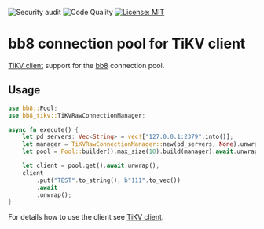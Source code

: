 ![Security audit](https://github.com/shenek/bb8-tikv/workflows/Security%20audit/badge.svg)
![Code Quality](https://github.com/shenek/bb8-tikv/workflows/Code%20Quality/badge.svg)
[![License: MIT](https://img.shields.io/badge/License-MIT-blue.svg)](LICENSE-MIT)

# bb8 connection pool for TiKV client
[TiKV client](https://github.com/tikv/client-rust) support for the [bb8](https://github.com/khuey/bb8) connection pool.

## Usage
```rust
use bb8::Pool;
use bb8_tikv::TiKVRawConnectionManager;

async fn execute() {
    let pd_servers: Vec<String> = vec!["127.0.0.1:2379".into()];
    let manager = TiKVRawConnectionManager::new(pd_servers, None).unwrap();
    let pool = Pool::builder().max_size(10).build(manager).await.unwrap();

    let client = pool.get().await.unwrap();
    client
        .put("TEST".to_string(), b"111".to_vec())
        .await
        .unwrap();
}

```

For details how to use the client see [TiKV client](https://github.com/tikv/client-rust).
